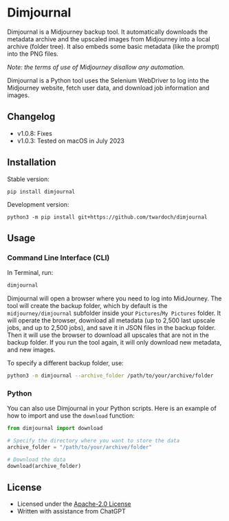 # Dimjournal

Dimjournal is a Midjourney backup tool. It automatically downloads the metadata archive and the upscaled images from Midjourney into a local archive (folder tree). It also embeds some basic metadata (like the prompt) into the PNG files. 

_Note: the terms of use of Midjourney disallow any automation._

Dimjournal is a Python tool uses the Selenium WebDriver to log into the Midjourney website, fetch user data, and download job information and images. 

## Changelog

- v1.0.8: Fixes
- v1.0.3: Tested on macOS in July 2023

## Installation

Stable version:

```
pip install dimjournal
```

Development version:

```
python3 -m pip install git+https://github.com/twardoch/dimjournal
```

## Usage

### Command Line Interface (CLI)

In Terminal, run:

```bash
dimjournal
```

Dimjournal will open a browser where you need to log into MidJourney. The tool will create the backup folder, which by default is the `midjourney/dimjournal` subfolder inside your `Pictures`/`My Pictures` folder. It will operate the browser, download all metadata (up to 2,500 last upscale jobs, and up to 2,500 jobs), and save it in JSON files in the backup folder. Then it will use the browser to download all upscales that are not in the backup folder. If you run the tool again, it will only download new metadata, and new images. 

To specify a different backup folder, use: 

```bash
python3 -m dimjournal --archive_folder /path/to/your/archive/folder
```

### Python

You can also use Dimjournal in your Python scripts. Here is an example of how to import and use the `download` function:

```python
from dimjournal import download

# Specify the directory where you want to store the data
archive_folder = "/path/to/your/archive/folder"

# Download the data
download(archive_folder)
```

## License

- Licensed under the [Apache-2.0 License](./LICENSE.txt)
- Written with assistance from ChatGPT

